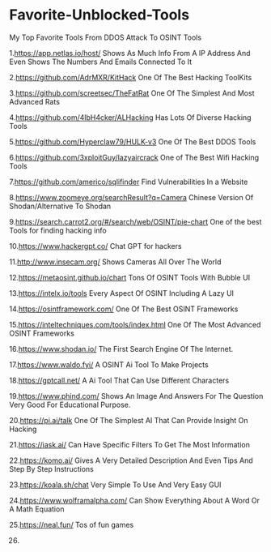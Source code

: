 # Favorite-Unblocked-Tools
My Top Favorite Tools From DDOS Attack To OSINT Tools

1.https://app.netlas.io/host/ Shows As Much Info From A IP Address And Even Shows The Numbers And Emails Connected To It

2.https://github.com/AdrMXR/KitHack  One Of The Best Hacking ToolKits

3.https://github.com/screetsec/TheFatRat One Of The Simplest And Most Advanced Rats

4.https://github.com/4lbH4cker/ALHacking Has Lots Of Diverse Hacking Tools

5.https://github.com/Hyperclaw79/HULK-v3 One Of The Best DDOS Tools

6.https://github.com/3xploitGuy/lazyaircrack One of The Best Wifi Hacking Tools 

7.https://github.com/americo/sqlifinder Find Vulnerabilities In a Website

8.https://www.zoomeye.org/searchResult?q=Camera Chinese Version Of Shodan/Alternative To Shodan

9.https://search.carrot2.org/#/search/web/OSINT/pie-chart One of the best Tools for finding hacking info

10.https://www.hackergpt.co/ Chat GPT for hackers

11.http://www.insecam.org/ Shows Cameras All Over The World

12.https://metaosint.github.io/chart Tons Of OSINT Tools With Bubble UI

13.https://intelx.io/tools Every Aspect Of OSINT Including A Lazy UI

14.https://osintframework.com/ One Of The Best OSINT Frameworks

15.https://inteltechniques.com/tools/index.html One Of The Most Advanced OSINT Frameworks

16.https://www.shodan.io/ The First Search Engine Of The Internet.

17.https://www.waldo.fyi/ A OSINT Ai Tool To Make Projects

18.https://gptcall.net/ A Ai Tool That Can Use Different Characters

19.https://www.phind.com/ Shows An Image And Answers For The Question Very Good For Educational Purpose.

20.https://pi.ai/talk One Of The Simplest AI That Can Provide Insight On Hacking

21.https://iask.ai/ Can Have Specific Filters To Get The Most Information

22.https://komo.ai/ Gives A Very Detailed Description And Even Tips And Step By Step Instructions

23.https://koala.sh/chat Very Simple To Use And Very Easy GUI

24.https://www.wolframalpha.com/ Can Show Everything About A Word Or A Math Equation

25.https://neal.fun/ Tos of fun games

26.

